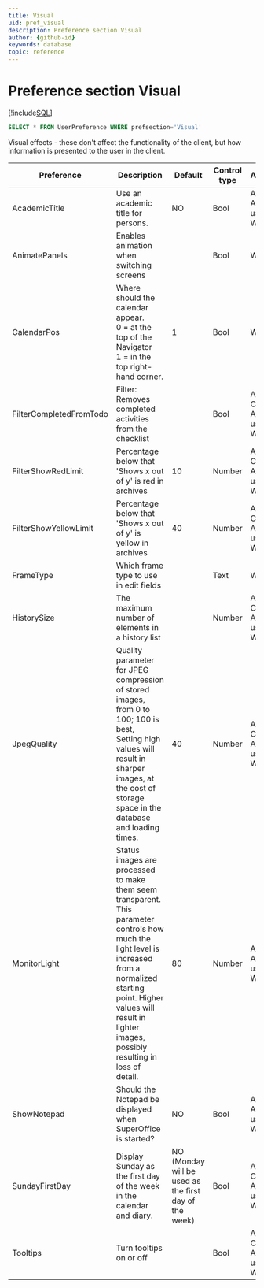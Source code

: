 ```yaml
---
title: Visual
uid: pref_visual
description: Preference section Visual
author: {github-id}
keywords: database
topic: reference
---
```


# Preference section Visual

[!include[SQL](./includes/to-view-pref.md)]

```SQL
SELECT * FROM UserPreference WHERE prefsection='Visual'
```

Visual effects - these don't affect the functionality of the client, but how information is presented to the user in the client.

| Preference | Description | Default | Control type | Access |
|---|---|---|---|---|
| AcademicTitle | Use an academic title for persons. | NO | Bool | Admin, Admin users, Wizard |
| AnimatePanels | Enables animation when switching screens | | Bool | Wizard |
| CalendarPos | Where should the calendar appear.<br>0 = at the top of the Navigator<br>1 = in the top right-hand corner. | 1 | Bool | Wizard |
| FilterCompletedFromTodo | Filter: Removes completed activities from the checklist | | Bool | Admin, Crm, Admin users, Wizard |
| FilterShowRedLimit | Percentage below that 'Shows x out of y' is red in archives | 10 | Number | Admin, Crm, Admin users, Wizard |
| FilterShowYellowLimit | Percentage below that 'Shows x out of y' is yellow in archives | 40 | Number | Admin, Crm, Admin users, Wizard |
| FrameType | Which frame type to use in edit fields | | Text | Wizard |
| HistorySize | The maximum number of elements in a history list | | Number | Admin, Crm, Admin users, Wizard |
| JpegQuality | Quality parameter for JPEG compression of stored images, from 0 to 100; 100 is best,<br>Setting high values will result in sharper images, at the cost of storage space in the database and loading times. | 40 | Number | Admin, Crm, Admin users, Wizard |
| MonitorLight | Status images are processed to make them seem transparent. This parameter controls how much the light level is increased from a normalized starting point. Higher values will result in lighter images, possibly resulting in loss of detail. |80 | Number | Admin, Admin users, Wizard |
| ShowNotepad | Should the Notepad be displayed when SuperOffice is started? | NO | Bool | Admin, Admin users, Wizard |
| SundayFirstDay | Display Sunday as the first day of the week in the calendar and diary. | NO<br>(Monday will be used as the first day of the week) | Bool | Admin, Crm, Admin users, Wizard |
| Tooltips | Turn tooltips on or off | | Bool | Admin, Crm, Admin users, Wizard |
